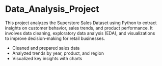 # Data_Analysis_Project
This project analyzes the Superstore Sales Dataset using Python to extract insights on customer behavior, sales trends, and product performance. It involves data cleaning, exploratory data analysis (EDA), and visualizations to improve decision-making for retail businesses.
- Cleaned and prepared sales data
- Analyzed trends by year, product, and region
- Visualized key insights with charts
